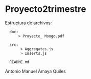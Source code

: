 # Proyecto2trimestre

Estructura de archivos:

      doc:
          > Proyecto_ Mongo.pdf
      
      src:
           > Aggregates.js
           > Inserts.js
          
      README.md
Antonio Manuel Amaya Quiles
